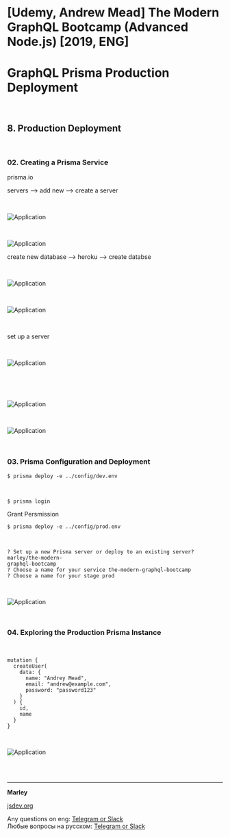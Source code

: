# [Udemy, Andrew Mead] The Modern GraphQL Bootcamp (Advanced Node.js) [2019, ENG]

# GraphQL Prisma Production Deployment

<br/>

## 8. Production Deployment

<br/>

### 02. Creating a Prisma Service

prisma.io

servers --> add new --> create a server

<br/>

![Application](../img/pic-08-01.png?raw=true)

<br/>

![Application](../img/pic-08-02.png?raw=true)

create new database --> heroku --> create databse

<br/>

![Application](../img/pic-08-03.png?raw=true)

<br/>

![Application](../img/pic-08-04.png?raw=true)

<br/>

set up a server

<br/>

![Application](../img/pic-08-05.png?raw=true)

<br/>
<br/>

<br/>

![Application](../img/pic-08-06.png?raw=true)

<br/>

![Application](../img/pic-08-07.png?raw=true)

<br/>

### 03. Prisma Configuration and Deployment

    $ prisma deploy -e ../config/dev.env

<br/>

    $ prisma login

Grant Persmission

    $ prisma deploy -e ../config/prod.env

<br/>

```
? Set up a new Prisma server or deploy to an existing server? marley/the-modern-
graphql-bootcamp
? Choose a name for your service the-modern-graphql-bootcamp
? Choose a name for your stage prod

```

<br/>

![Application](../img/pic-08-08.png?raw=true)

<br/>

### 04. Exploring the Production Prisma Instance

<br/>

```
mutation {
  createUser(
    data: {
      name: "Andrey Mead",
      email: "andrew@example.com",
      password: "password123"
    }
  ) {
    id,
    name
  }
}
```

<br/>

![Application](../img/pic-08-08.png?raw=true)

<br/>
<br/>

---

**Marley**

<a href="https://jsdev.org">jsdev.org</a>

Any questions on eng: <a href="https://jsdev.org/chat/">Telegram or Slack</a>  
Любые вопросы на русском: <a href="https://jsdev.ru/chat/">Telegram or Slack</a>
